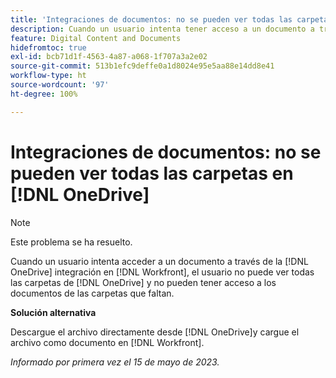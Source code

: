 ```yaml
---
title: 'Integraciones de documentos: no se pueden ver todas las carpetas en OneDrive'
description: Cuando un usuario intenta tener acceso a un documento a través de la integración de OneDrive en Workfront, no puede ver todas las carpetas de OneDrive ni tener acceso a los documentos de las carpetas que faltan.
feature: Digital Content and Documents
hidefromtoc: true
exl-id: bcb71d1f-4563-4a87-a068-1f707a3a2e02
source-git-commit: 513b1efc9deffe0a1d8024e95e5aa88e14dd8e41
workflow-type: ht
source-wordcount: '97'
ht-degree: 100%

---
```


# Integraciones de documentos: no se pueden ver todas las carpetas en [!DNL OneDrive]

>[!NOTE]
>
>Este problema se ha resuelto.

<!--

>[!NOTE]
>
>The Product team is currently evaluating this issue resolution, which might require product enhancements. Product enhancements are communicated in the Product Announcements and not with the Maintenance Updates.

-->

Cuando un usuario intenta acceder a un documento a través de la [!DNL OneDrive] integración en [!DNL Workfront], el usuario no puede ver todas las carpetas de [!DNL OneDrive] y no pueden tener acceso a los documentos de las carpetas que faltan.

**Solución alternativa**

Descargue el archivo directamente desde [!DNL OneDrive]y cargue el archivo como documento en [!DNL Workfront].

_Informado por primera vez el 15 de mayo de 2023._
